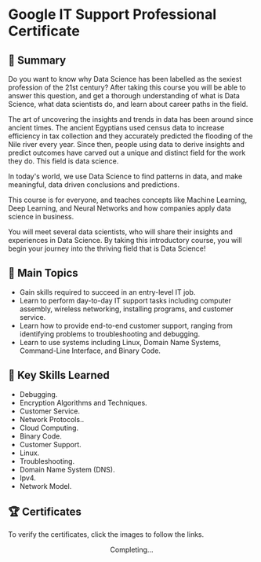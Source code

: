 # Google IT Support Professional Certificate

## 📄 Summary 
Do you want to know why Data Science has been labelled as the sexiest profession of the 21st century? After taking this course you will be able to answer this question, and get a thorough understanding of what is Data Science, what data scientists do, and learn about career paths in the field. 

The art of uncovering the insights and trends in data has been around since ancient times. The ancient Egyptians used census data to increase efficiency in tax collection and they accurately predicted the flooding of the Nile river every year. Since then, people using data to derive insights and predict outcomes have carved out a unique and distinct field for the work they do. This field is data science.  

In today's world, we use Data Science to find patterns in data, and make meaningful, data driven conclusions and predictions.  

This course is for everyone, and teaches concepts like Machine Learning, Deep Learning, and Neural Networks  and how companies apply data science in business.  

You will meet several data scientists, who will share their insights and experiences in Data Science. By taking this introductory course, you will begin your journey into the thriving field that is Data Science!

## 📑 Main Topics 
- Gain skills required to succeed in an entry-level IT job.
- Learn to perform day-to-day IT support tasks including computer assembly, wireless networking, installing programs, and customer service.
- Learn how to provide end-to-end customer support, ranging from identifying problems to troubleshooting and debugging. 
- Learn to use systems including Linux, Domain Name Systems, Command-Line Interface, and Binary Code. 

## 🔑 Key Skills Learned 
- Debugging.
- Encryption Algorithms and Techniques.
- Customer Service.
- Network Protocols..
- Cloud Computing.
- Binary Code.
- Customer Support.
- Linux.
- Troubleshooting.
- Domain Name System (DNS).
- Ipv4.
- Network Model.


## 🏆 Certificates 
To verify the certificates, click the images to follow the links.

<p align="middle">
Completing...
 <!--<a href="https://www.coursera.org/account/accomplishments/verify/33ZAFC3HCDRM"><img src="https://user-images.githubusercontent.com/96287101/204099601-28bc087b-4527-44dc-ba9d-7b9ede8ae0d0.jpg" height="430"></a>-->
</p>

